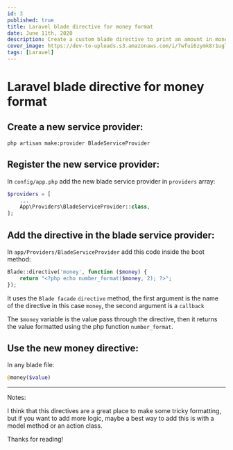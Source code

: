 ```yaml
---
id: 3
published: true
title: Laravel blade directive for money format
date: June 11th, 2020
description: Create a custom blade directive to print an amount in money format easy
cover_image: https://dev-to-uploads.s3.amazonaws.com/i/7wfui6zymk8r1uglcva2.png
tags: [Laravel]
---
```


# Laravel blade directive for money format

## Create a new service provider:

```shell
php artisan make:provider BladeServiceProvider
```

## Register the new service provider:

In `config/app.php` add the new blade service provider in `providers` array:

```php
$providers = [
    ...
    App\Providers\BladeServiceProvider::class,
];
```

## Add the directive in the blade service provider:

In `app/Providers/BladeServiceProvider` add this code inside the boot method:

```php
Blade::directive('money', function ($money) {
    return "<?php echo number_format($money, 2); ?>";
});
```

It uses the `Blade facade` `directive` method, the first argument is the name of the directive 
in this case `money`, the second argument is a `callback`

The `$money` variable is the value pass through the directive, 
then it returns the value formatted using the php function `number_format`.

## Use the new money directive:

In any blade file:

```php
@money($value)
```

---
Notes:

I think that this directives are a great place to make some tricky formatting, but if you want to add more logic, maybe a best way to add this is with a model method or an action class.


Thanks for reading!

